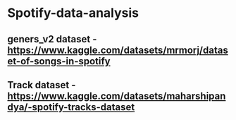 # Spotify-data-analysis

## geners_v2 dataset -  https://www.kaggle.com/datasets/mrmorj/dataset-of-songs-in-spotify

## Track dataset - https://www.kaggle.com/datasets/maharshipandya/-spotify-tracks-dataset

